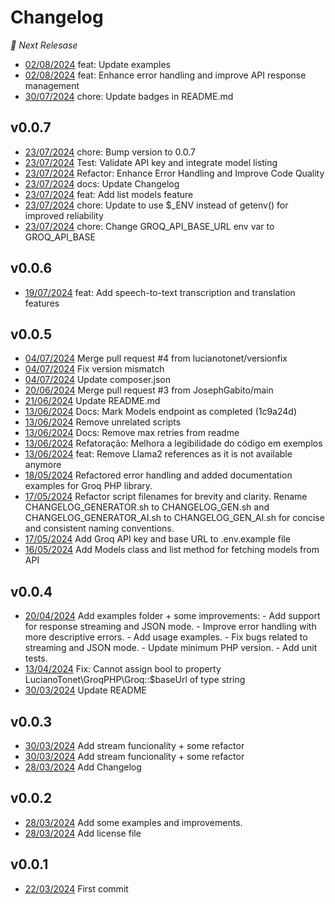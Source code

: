 # Changelog


 *🚧 Next Relesase*
* [02/08/2024](https://github.com/lucianotonet/groq-php/commits/bc86d82a4c64be6d7118101b49fa3e5fe5779870) feat: Update examples
* [02/08/2024](https://github.com/lucianotonet/groq-php/commits/2a118e3cdbe1ef8305a942c1ca7be2441fb48faf) feat: Enhance error handling and improve API response management
* [30/07/2024](https://github.com/lucianotonet/groq-php/commits/220d8e9b84c95a7dc2ceec9afcc65600df86d292) chore: Update badges in README.md

## v0.0.7
* [23/07/2024](https://github.com/lucianotonet/groq-php/commits/24ef05e3b3e0cee44468a3459ddecd6c998b09f9) chore: Bump version to 0.0.7
* [23/07/2024](https://github.com/lucianotonet/groq-php/commits/e94092448e8e18f9f88066d617d360f5ab173e46) Test: Validate API key and integrate model listing
* [23/07/2024](https://github.com/lucianotonet/groq-php/commits/0692c0be5be92570b953918a7704dab5154866d1) Refactor: Enhance Error Handling and Improve Code Quality
* [23/07/2024](https://github.com/lucianotonet/groq-php/commits/0a063da770ba4764625de376338db1689c58316b) docs: Update Changelog
* [23/07/2024](https://github.com/lucianotonet/groq-php/commits/0f4c5f021f701e3c9ffaf00283467f98ccf5872d) feat: Add list models feature
* [23/07/2024](https://github.com/lucianotonet/groq-php/commits/dca5448832b32fd065b73f1591606aa44374db2d) chore: Update to use $_ENV instead of getenv() for improved reliability
* [23/07/2024](https://github.com/lucianotonet/groq-php/commits/3b585af351edf39897389ed4491b53d5e22ca092) chore: Change GROQ_API_BASE_URL env var to GROQ_API_BASE

## v0.0.6
* [19/07/2024](https://github.com/lucianotonet/groq-php/commits/7c5d736e806bbf8ed6315ae6909670174de9d091) feat: Add speech-to-text transcription and translation features

## v0.0.5
* [04/07/2024](https://github.com/lucianotonet/groq-php/commits/043778f8ec7341789f21e821690555d6dbcd7055) Merge pull request #4 from lucianotonet/versionfix
* [04/07/2024](https://github.com/lucianotonet/groq-php/commits/279d9e8197327f8519aa6ca726d53d81861bff52) Fix version mismatch
* [04/07/2024](https://github.com/lucianotonet/groq-php/commits/8b81ee2fed7644fb756e4baf61507d5a62bf7a04) Update composer.json
* [20/06/2024](https://github.com/lucianotonet/groq-php/commits/eec092f5161f2b59aa59acf9743eaec7c5e42d43) Merge pull request #3 from JosephGabito/main
* [21/06/2024](https://github.com/lucianotonet/groq-php/commits/d072b0906c86686fa75ac458e8af074caf6c17d9) Update README.md
* [13/06/2024](https://github.com/lucianotonet/groq-php/commits/2c7e1fbd8d84db7e71ba0fd21578edd69de4c34d) Docs: Mark Models endpoint as completed (1c9a24d)
* [13/06/2024](https://github.com/lucianotonet/groq-php/commits/2b7707e8ade7ad18713870dda85b8b30dcef7543) Remove unrelated scripts
* [13/06/2024](https://github.com/lucianotonet/groq-php/commits/29d5798121c4eeb5808a575aa3459fe8bf0ebbe5) Docs: Remove max retries from readme
* [13/06/2024](https://github.com/lucianotonet/groq-php/commits/29e854a011cd3bbcc6c8665ba7de1a977c109cf6) Refatoração: Melhora a legibilidade do código em exemplos
* [13/06/2024](https://github.com/lucianotonet/groq-php/commits/8aa9e29a6098f59b6d8449c970f024aab55dd64b) feat: Remove Llama2 references as it is not available anymore
* [18/05/2024](https://github.com/lucianotonet/groq-php/commits/8e0f9f3ad7d48dbcfd2f6eacb3a60137c954af59) Refactored error handling and added documentation examples for Groq PHP library.
* [17/05/2024](https://github.com/lucianotonet/groq-php/commits/941a1d38a70b800be9442a1f59661476eef0cf76) Refactor script filenames for brevity and clarity. Rename CHANGELOG_GENERATOR.sh to CHANGELOG_GEN.sh and CHANGELOG_GENERATOR_AI.sh to CHANGELOG_GEN_AI.sh for concise and consistent naming conventions.
* [17/05/2024](https://github.com/lucianotonet/groq-php/commits/3d833d48267d4940ad34bc00b6a7295116275830) Add Groq API key and base URL to .env.example file
* [16/05/2024](https://github.com/lucianotonet/groq-php/commits/1c9a24dc8f87b1f981f3bc3a11894104b0b41771) Add Models class and list method for fetching models from API

## v0.0.4
* [20/04/2024](https://github.com/lucianotonet/groq-php/commits/3bfb93700e93f51f5d0f393d3f4011015fb63d6a) Add examples folder + some improvements: - Add support for response streaming and JSON mode. - Improve error handling with more descriptive errors. - Add usage examples. - Fix bugs related to streaming and JSON mode. - Update minimum PHP version. - Add unit tests.
* [13/04/2024](https://github.com/lucianotonet/groq-php/commits/aea491db97605365b1128a5c9a6419d5b46f403d) Fix: Cannot assign bool to property LucianoTonet\GroqPHP\Groq::$baseUrl of type string
* [30/03/2024](https://github.com/lucianotonet/groq-php/commits/d90f0c3c1780dc2ee1fd390e3151097a165dc762) Update README

## v0.0.3
* [30/03/2024](https://github.com/lucianotonet/groq-php/commits/98a08261a84c9131b1ad4ce0f75700f5b6939a4f) Add stream funcionality + some refactor
* [30/03/2024](https://github.com/lucianotonet/groq-php/commits/6d42703ee21fd4710ff8514be2ddcced6a27c380) Add stream funcionality + some refactor
* [28/03/2024](https://github.com/lucianotonet/groq-php/commits/e7b608b3a596126785eccc1a902b52a558315548) Add Changelog

## v0.0.2
* [28/03/2024](https://github.com/lucianotonet/groq-php/commits/3c97462ae25b225ced5dd22fc2b92474105279e2) Add some examples and improvements.
* [28/03/2024](https://github.com/lucianotonet/groq-php/commits/b3eaaf6605c7e0bc4572681fc99f3d686ea40ae6) Add license file

## v0.0.1
* [22/03/2024](https://github.com/lucianotonet/groq-php/commits/8fea7dff55eca796dfbc6e1c340ae82c7af0a60f) First commit
